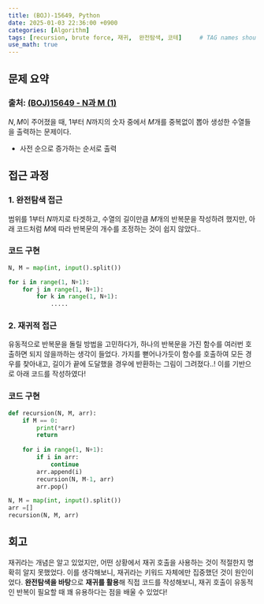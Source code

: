 ```yaml
---
title: (BOJ)-15649, Python
date: 2025-01-03 22:36:00 +0900
categories: [Algorithm]
tags: [recursion, brute force, 재귀,  완전탐색, 코테]     # TAG names should always be lowercase
use_math: true
---
```


## **문제 요약**
### 출처: [(BOJ)15649 - N과 M (1)](https://www.acmicpc.net/problem/15649)  

$N, M$이  주어졌을 때, $1$부터 $N$까지의 숫자 중에서 $M$개를 중복없이 뽑아 생성한 수열들을 출력하는 문제이다.

- 사전 순으로 증가하는 순서로 출력


## **접근 과정**

### **1. 완전탐색 접근**
범위를 $1$부터 $N$까지로 타겟하고, 수열의 길이만큼 $M$개의 반복문을 작성하려 했지만, 아래 코드처럼 $M$에 따라 반복문의 개수를 조정하는 것이 쉽지 않았다.. 

### **코드 구현**

```python
N, M = map(int, input().split())

for i in range(1, N+1):
    for j in range(1, N+1):
        for k in range(1, N+1):
	        .....
```
### **2. 재귀적 접근**
유동적으로 반복문을 돌릴 방법을 고민하다가, 하나의 반복문을 가진 함수를 여러번 호출하면 되지 않을까하는 생각이 들었다. 가지를 뻗어나가듯이 함수를 호출하여 모든 경우를 찾아내고, 길이가 끝에 도달했을 경우에 반환하는 그림이 그려졌다..! 이를 기반으로 아래 코드를 작성하였다!

### **코드 구현**

```python
def recursion(N, M, arr):
    if M == 0:
        print(*arr)
        return
    
    for i in range(1, N+1):
        if i in arr:
            continue
        arr.append(i)
        recursion(N, M-1, arr)
        arr.pop()

N, M = map(int, input().split())
arr =[]
recursion(N, M, arr)
```

## **회고**
재귀라는 개념은 알고 있었지만, 어떤 상황에서 재귀 호출을 사용하는 것이 적절한지 명확히 알지 못했었다. 이를 생각해보니, 재귀라는 키워드 자체에만 집중했던 것이 원인이었다. **완전탐색을 바탕**으로 **재귀를 활용**해 직접 코드를 작성해보니, 재귀 호출이 유동적인 반복이 필요할 때 꽤 유용하다는 점을 배울 수 있었다! 

